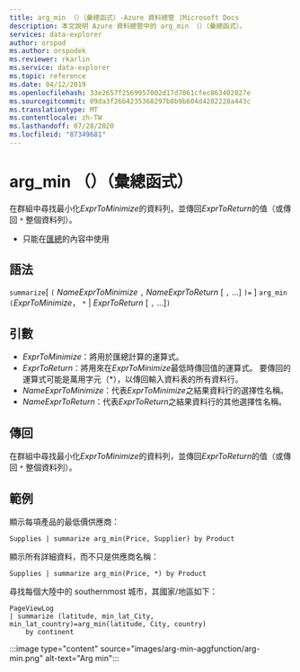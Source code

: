 ```yaml
---
title: arg_min （）（彙總函式）-Azure 資料總管 |Microsoft Docs
description: 本文說明 Azure 資料總管中的 arg_min （）（彙總函式）。
services: data-explorer
author: orspod
ms.author: orspodek
ms.reviewer: rkarlin
ms.service: data-explorer
ms.topic: reference
ms.date: 04/12/2019
ms.openlocfilehash: 33e2657f2569957002d17d7061cfec863402027e
ms.sourcegitcommit: 09da3f26b4235368297b8b9b604d4282228a443c
ms.translationtype: MT
ms.contentlocale: zh-TW
ms.lasthandoff: 07/28/2020
ms.locfileid: "87349681"
---
```

# <a name="arg_min-aggregation-function"></a>arg_min （）（彙總函式）

在群組中尋找最小化*ExprToMinimize*的資料列，並傳回*ExprToReturn*的值（或傳回 `*` 整個資料列）。

* 只能在[匯總](summarizeoperator.md)的內容中使用

## <a name="syntax"></a>語法

`summarize`[ `(` *NameExprToMinimize* `,` *NameExprToReturn* [ `,` ...] `)=` ] `arg_min` `(`*ExprToMinimize*， `*`  |  *ExprToReturn* [ `,` ...]`)`

## <a name="arguments"></a>引數

* *ExprToMinimize*：將用於匯總計算的運算式。 
* *ExprToReturn*：將用來在*ExprToMinimize*最低時傳回值的運算式。 要傳回的運算式可能是萬用字元（*），以傳回輸入資料表的所有資料行。
* *NameExprToMinimize*：代表*ExprToMinimize*之結果資料行的選擇性名稱。
* *NameExprToReturn*：代表*ExprToReturn*之結果資料行的其他選擇性名稱。

## <a name="returns"></a>傳回

在群組中尋找最小化*ExprToMinimize*的資料列，並傳回*ExprToReturn*的值（或傳回 `*` 整個資料列）。

## <a name="examples"></a>範例

顯示每項產品的最低價供應商：

```kusto
Supplies | summarize arg_min(Price, Supplier) by Product
```

顯示所有詳細資料，而不只是供應商名稱：

```kusto
Supplies | summarize arg_min(Price, *) by Product
```

尋找每個大陸中的 southernmost 城市，其國家/地區如下：

```kusto
PageViewLog 
| summarize (latitude, min_lat_City, min_lat_country)=arg_min(latitude, City, country) 
    by continent
```

:::image type="content" source="images/arg-min-aggfunction/arg-min.png" alt-text="Arg min":::
